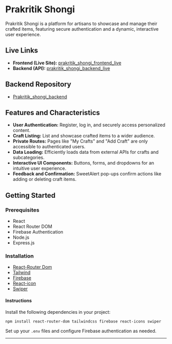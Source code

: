 # Prakritik Shongi

Prakritik Shongi is a platform for artisans to showcase and manage their crafted items, featuring secure authentication and a dynamic, interactive user experience.

## Live Links

- **Frontend (Live Site):** [prakritik_shongi_frontend_live](https://prakritik-shongi-client.web.app)
- **Backend (API):** [prakritik_shongi_backend_live](https://prakritik-shongi-backend.vercel.app)

## Backend Repository

- [Prakritik_shongi_backend](https://github.com/Mehedisohel/Prakritik_shongi_backend)

## Features and Characteristics

- **User Authentication:** Register, log in, and securely access personalized content.
- **Craft Listing:** List and showcase crafted items to a wider audience.
- **Private Routes:** Pages like "My Crafts" and "Add Craft" are only accessible to authenticated users.
- **Data Loading:** Efficiently loads data from external APIs for crafts and subcategories.
- **Interactive UI Components:** Buttons, forms, and dropdowns for an intuitive user experience.
- **Feedback and Confirmation:** SweetAlert pop-ups confirm actions like adding or deleting craft items.

## Getting Started

### Prerequisites

- React
- React Router DOM
- Firebase Authentication
- Node.js
- Express.js

### Installation

- [React-Router Dom](https://reactrouter.com/)
- [Tailwind](https://tailwindcss.com/)
- [Firebase](https://firebase.google.com/)
- [React-icon](https://react-icons.github.io/react-icons/)
- [Swiper](https://swiperjs.com/react)

#### Instructions

Install the following dependencies in your project:

```bash
npm install react-router-dom tailwindcss firebase react-icons swiper
```

Set up your `.env` files and configure Firebase authentication as needed.

---
